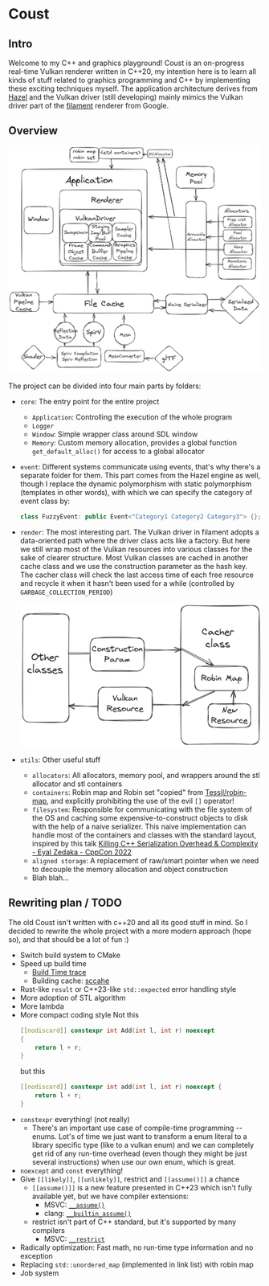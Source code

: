 # Coust

## Intro

Welcome to my C++ and graphics playground! Coust is an on-progress real-time Vulkan renderer written in C++20, my intention here is to learn all kinds of stuff related to graphics programming and C++ by implementing these exciting techniques myself. The application architecture derives from [Hazel](https://www.youtube.com/playlist?list=PLlrATfBNZ98dC-V-N3m0Go4deliWHPFwT) and the Vulkan driver (still developing) mainly mimics the Vulkan driver part of the [filament](https://github.com/google/filament) renderer from Google. 

## Overview

![](others/doc_imgs/overview.png)

The project can be divided into four main parts by folders:

- `core`: The entry point for the entire project

	- `Application`: Controlling the execution of the whole program
	- `Logger`
	- `Window`: Simple wrapper class around SDL window
	- `Memory`: Custom memory allocation, provides a global function `get_default_alloc()` for access to a global allocator

- `event`: Different systems communicate using events, that's why there's a separate folder for them. This part comes from the Hazel engine as well, though I replace the dynamic polymorphism with static polymorphism (templates in other words), with which we can specify the category of event class by:

	```c++
	class FuzzyEvent: public Event<"Category1 Category2 Category3"> {};
	```

- `render`: The most interesting part. The Vulkan driver in filament adopts a data-oriented path where the driver class acts like a factory. But here we still wrap most of the Vulkan resources into various classes for the sake of clearer structure. Most Vulkan classes are cached in another cache class and we use the construction parameter as the hash key. The cacher class will check the last access time of each free resource and recycle it when it hasn't been used for a while (controlled by `GARBAGE_COLLECTION_PERIOD`)

    ![](others/doc_imgs/driver_cache.png)

- `utils`: Other useful stuff
	- `allocators`: All allocators, memory pool, and wrappers around the stl allocator and stl containers
	- `containers`: Robin map and Robin set "copied" from [Tessil/robin-map](https://github.com/Tessil/robin-map), and explicitly prohibiting the use of the evil `[]` operator!
	- `filesystem`: Responsible for communicating with the file system of the OS and caching some expensive-to-construct objects to disk with the help of a naive serializer. This naive implementation can handle most of the containers and classes with the standard layout, inspired by this talk [Killing C++ Serialization Overhead & Complexity - Eyal Zedaka - CppCon 2022](https://youtu.be/G7-GQhCw8eE)
	- `aligned storage`: A replacement of raw/smart pointer when we need to decouple the memory allocation and object construction
	- Blah blah...

## Rewriting plan / TODO

The old Coust isn't written with c++20 and all its good stuff in mind. So I decided to rewrite the whole project with a more modern approach (hope so), and that should be a lot of fun :)


-   Switch build system to CMake
-   Speed up build time
    -   [Build Time trace](https://clang.llvm.org/docs/ClangCommandLineReference.html#cmdoption-clang-ftime-trace)
    -   Building cache: [sccahe](https://github.com/mozilla/sccache)
-   Rust-like `result` or C++23-like `std::expected` error handling style
-   More adoption of STL algorithm
-   More lambda
-   More compact coding style
    Not this
    ```C++
    [[nodiscard]] constexpr int Add(int l, int r) noexcept
    {
        return l + r;
    }
    ```
    but this
    ```C++
    [[nodiscard]] constexpr int add(int l, int r) noexcept {
        return l + r;
    }
    ```
-   `constexpr` everything! (not really)
    -   There's an important use case of compile-time programming -- enums. Lot's of time we just want to transform a enum literal to a library specific type (like to a vulkan enum) and we can completely get rid of any run-time overhead (even though they might be just several instructions) when use our own enum, which is great.
-   `noexcept` and `const` everything!
-   Give `[[likely]]`, `[[unlikely]]`, restrict and `[[assume()]]` a chance
    -   `[[assume()]]` is a new feature presented in C++23 which isn't fully available yet, but we have compiler extensions:
        -   MSVC: [`__assume()`](https://learn.microsoft.com/en-us/cpp/intrinsics/assume?view=msvc-170)
        -   clang: [`__builtin_assume()`](https://clang.llvm.org/docs/LanguageExtensions.html#langext-builtin-assume)
    -   restrict isn't part of C++ standard, but it's supported by many compilers
        -   MSVC: [`__restrict`](https://learn.microsoft.com/en-us/cpp/cpp/extension-restrict?view=msvc-170)
-   Radically optimization: Fast math, no run-time type information and no exception
-   Replacing `std::unordered_map` (implemented in link list) with robin map
-   Job system